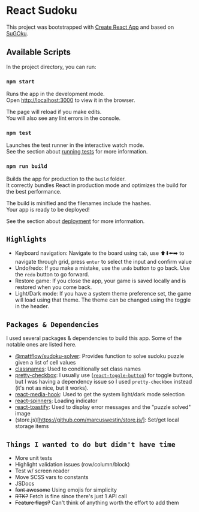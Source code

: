 # React Sudoku

This project was bootstrapped with [Create React App](https://github.com/facebook/create-react-app) and based on [SuGOku](https://sugoku.herokuapp.com/).

## Available Scripts

In the project directory, you can run:

### `npm start`

Runs the app in the development mode.\
Open [http://localhost:3000](http://localhost:3000) to view it in the browser.

The page will reload if you make edits.\
You will also see any lint errors in the console.

### `npm test`

Launches the test runner in the interactive watch mode.\
See the section about [running tests](https://facebook.github.io/create-react-app/docs/running-tests) for more information.

### `npm run build`

Builds the app for production to the `build` folder.\
It correctly bundles React in production mode and optimizes the build for the best performance.

The build is minified and the filenames include the hashes.\
Your app is ready to be deployed!

See the section about [deployment](https://facebook.github.io/create-react-app/docs/deployment) for more information.

## `Highlights`

- Keyboard navigation: Navigate to the board using `tab`, use ⬆️⬇️⬅️➡️ to navigate through grid, press `enter` to select the input and confirm value
- Undo/redo: If you make a mistake, use the `undo` button to go back. Use the `redo` button to go forward.
- Restore game: If you close the app, your game is saved locally and is restored when you come back.
- Light/Dark mode: If you have a system theme preference set, the game will load using that theme. The theme can be changed using the toggle in the header.

## `Packages & Dependencies`

I used several packages & dependencies to build this app. Some of the notable ones are listed here.

- [@mattflow/sudoku-solver](https://github.com/mattflow/sudoku-solver): Provides function to solve sudoku puzzle given a list of cell values
- [classnames](https://github.com/JedWatson/classnames): Used to conditionally set class names
- [pretty-checkbox](https://github.com/lokesh-coder/pretty-checkbox): I usually use ([`react-toggle-button`](https://gdowens.github.io/react-toggle-button/)) for toggle buttons, but I was having a dependency issue so I used `pretty-checkbox` instead (it's not as nice, but it works).
- [react-media-hook](https://github.com/lessmess-dev/react-media-hook): Used to get the system light/dark mode selection
- [react-spinners](https://www.davidhu.io/react-spinners/): Loading indicator
- [react-toastify](https://fkhadra.github.io/react-toastify/): Used to display error messages and the "puzzle solved" image
- (store.js)[https://github.com/marcuswestin/store.js/]: Set/get local storage items

## `Things I wanted to do but didn't have time`

- More unit tests
- Highlight validation issues (row/column/block)
- Test w/ screen reader
- Move SCSS vars to constants
- JSDocs
- ~~font awesome~~ Using emojis for simplicity
- ~~RTK?~~ Fetch is fine since there's just 1 API call
- ~~Feature flags?~~ Can't think of anything worth the effort to add them
